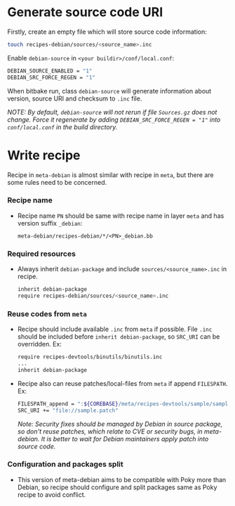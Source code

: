 Generate source code URI
========================

Firstly, create an empty file which will store source code information:
```sh
touch recipes-debian/sources/<source_name>.inc
```

Enable `debian-source` in `<your buildir>/conf/local.conf`:
```sh
DEBIAN_SOURCE_ENABLED = "1"
DEBIAN_SRC_FORCE_REGEN = "1"
```

When bitbake run, class `debian-source` will generate information
about version, source URI and checksum to `.inc` file.

*NOTE: By default, `debian-source` will not rerun if
file `Sources.gz` does not change. Force it regenerate by adding
`DEBIAN_SRC_FORCE_REGEN = "1"` into `conf/local.conf` in the build directory.*

Write recipe
============

Recipe in `meta-debian` is almost similar with recipe in `meta`,
but there are some rules need to be concerned.

### Recipe name

* Recipe name `PN` should be same with recipe name in layer `meta`
  and has version suffix `_debian`:

   ```
   meta-debian/recipes-debian/*/<PN>_debian.bb
   ```

### Required resources
* Always inherit `debian-package` and include
  `sources/<source_name>.inc` in recipe.

   ```sh
   inherit debian-package
   require recipes-debian/sources/<source_name>.inc
   ```

### Reuse codes from `meta`
* Recipe should include available `.inc` from `meta` if possible.
  File `.inc` should be included before `inherit debian-package`,
  so `SRC_URI` can be overridden.
   Ex:
   ```sh
   require recipes-devtools/binutils/binutils.inc
   ...
   inherit debian-package
   ```

* Recipe also can reuse patches/local-files from `meta` if append `FILESPATH`.
   Ex:
   ```sh
   FILESPATH_append = ":${COREBASE}/meta/recipes-devtools/sample/sample"
   SRC_URI += "file://sample.patch"
   ```
   *Note: Security fixes should be managed by Debian in source package,
   so don't reuse patches, which relate to CVE or security bugs, in meta-debian.
   It is better to wait for Debian maintainers apply patch into source code.*

### Configuration and packages split
* This version of meta-debian aims to be compatible with
  Poky more than Debian, so recipe should configure and
  split packages same as Poky recipe to avoid conflict.
